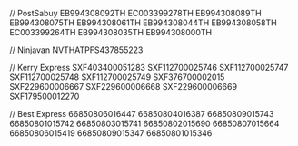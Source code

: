 // PostSabuy
EB994308092TH
EC003399278TH
EB994308089TH
EB994308075TH
EB994308061TH
EB994308044TH
EB994308058TH
EC003399264TH
EB994308035TH
EB994308000TH

// Ninjavan
NVTHATPFS437855223

// Kerry Express
SXF403400051283
SXF112700025746
SXF112700025747
SXF112700025748
SXF112700025749
SXF376700002015
SXF229600006667
SXF229600006668
SXF229600006669
SXF179500012270

// Best Express
66850806016447
66850804016387
66850809015743
66850801015742
66850803015741
66850802015690
66850807015664
66850806015419
66850809015347
66850801015346
